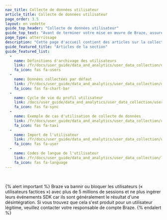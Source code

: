 ```yaml
---
nav_title: Collecte de données utilisateur
article_title: Collecte de données utilisateur
page_order: 3.5
layout: en vedette
guide_top_header: "Collecte de données utilisateur"
guide_top_text: "Avant de terminer votre mise en œuvre de Braze, assurez-vous d'avoir une conversation entre votre équipe de marketing et votre équipe de développement au sujet de vos objectifs de marketing. Lorsque vous décidez de ce que vous voulez suivre, et comment vous voulez le suivre avec Braze, Il est utile de considérer ces objectifs et de revenir en arrière."
page_type: atterrissage
description: "Cette page d'accueil contient des articles sur la collecte de données des utilisateurs. Ici vous pouvez trouver des ressources sur l'importation des utilisateurs, le cycle de vie du profil utilisateur, les cas d'utilisation, et plus encore."
guide_featured_title: "Articles de la section"
guide_featured_list:
  - 
    name: Définitions d'archivage des utilisateurs
    link: /fr/docs/user_guide/data_and_analytics/user_data_collection/user_archival/
    fa_icon: fas fa-users
  - 
    name: Données collectées par défaut
    link: /fr/docs/user_guide/data_and_analytics/user_data_collection/data_collected_by_default/
    fa_icon: fas fa-chart-bar
  - 
    name: Cycle de vie du profil utilisateur
    link: /docs/user_guide/data_and_analytics/user_data_collection/user_profile_lifecycle/
    fa_icon: fas fa-sync
  - 
    name: Exemple de cas d'utilisation de collecte de données
    link: /fr/docs/user_guide/data_and_analytics/user_data_collection/collection_use_case/
    fa_icon: fas fa-taxi
  - 
    name: Import de l'utilisateur
    link: /fr/docs/user_guide/data_and_analytics/user_data_collection/user_import/
    fa_icon: fas fa-user
  - 
    name: Codes de langue de l'utilisateur
    link: /fr/docs/user_guide/data_and_analytics/user_data_collection/language_codes/
    fa_icon: fas fa-language
---
```


<br>

{% alert important %}
Braze va bannir ou bloquer les utilisateurs (« utilisateurs factices ») avec plus de 5 millions de sessions et ne plus ingérer leurs événements SDK car ils sont généralement le résultat d'une désintégration. Si vous trouvez que cela s'est produit pour un utilisateur légitime, veuillez contacter votre responsable de compte Braze.
{% endalert %}

<br>
